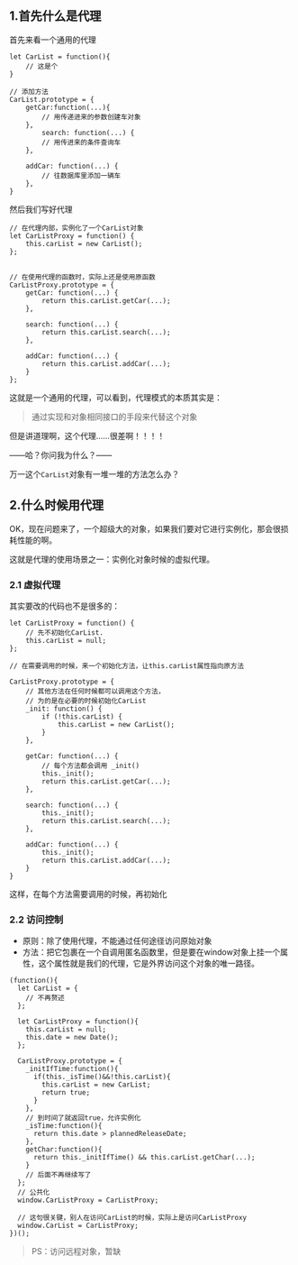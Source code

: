 ## 1.首先什么是代理
首先来看一个通用的代理
```
let CarList = function(){
    // 这是个
}

// 添加方法
CarList.prototype = {
    getCar:function(...){
        // 用传递进来的参数创建车对象
    },
        search: function(...) {
        // 用传进来的条件查询车
    },

    addCar: function(...) {
        // 往数据库里添加一辆车
    },
}

```
然后我们写好代理
```
// 在代理内部，实例化了一个CarList对象
let CarListProxy = function() {
    this.carList = new CarList();
};


// 在使用代理的函数时，实际上还是使用原函数
CarListProxy.prototype = {
    getCar: function(...) {
        return this.carList.getCar(...);
    },

    search: function(...) {
        return this.carList.search(...);
    },

    addCar: function(...) {
        return this.carList.addCar(...);
    }
};
```
这就是一个通用的代理，可以看到，代理模式的本质其实是：
> 通过实现和对象相同接口的手段来代替这个对象

但是讲道理啊，这个代理……很差啊！！！！

——哈？你问我为什么？——

万一这个`CarList`对象有一堆一堆的方法怎么办？

## 2.什么时候用代理

OK，现在问题来了，一个超级大的对象，如果我们要对它进行实例化，那会很损耗性能的啊。

这就是代理的使用场景之一：实例化对象时候的虚拟代理。

### 2.1 虚拟代理
其实要改的代码也不是很多的：
```
let CarListProxy = function() {
    // 先不初始化CarList.
    this.carList = null;
};

// 在需要调用的时候，来一个初始化方法，让this.carList属性指向原方法

CarListProxy.prototype = {
    // 其他方法在任何时候都可以调用这个方法，
    // 为的是在必要的时候初始化CarList
    _init: function() {
        if (!this.carList) {
            this.carList = new CarList();
        }
    },

    getCar: function(...) {
        // 每个方法都会调用 _init()
        this._init();
        return this.carList.getCar(...);
    },

    search: function(...) {
        this._init();
        return this.carList.search(...);
    },

    addCar: function(...) {
        this._init();
        return this.carList.addCar(...);
    }
}

```
这样，在每个方法需要调用的时候，再初始化



### 2.2 访问控制
* 原则：除了使用代理，不能通过任何途径访问原始对象
* 方法：把它包裹在一个自调用匿名函数里，但是要在window对象上挂一个属性，这个属性就是我们的代理，它是外界访问这个对象的唯一路径。

```
(function(){
  let CarList = {
    // 不再赘述
  };

  let CarListProxy = function(){
    this.carList = null;
    this.date = new Date();
  };

  CarListProxy.prototype = {
    _initIfTime:function(){
      if(this._isTime()&&!this.carList){
        this.carList = new CarList;
        return true;
      }    
    },
    // 到时间了就返回true，允许实例化
    _isTime:function(){
      return this.date > plannedReleaseDate;
    },
    getChar:function(){
      return this._initIfTime() && this.carList.getChar(...);
    }
    // 后面不再继续写了
  };
  // 公共化
  window.CarListProxy = CarListProxy;

  // 这句很关键，别人在访问CarList的时候，实际上是访问CarListProxy
  window.CarList = CarListProxy;
})();
```


> PS：访问远程对象，暂缺